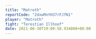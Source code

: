 ```yaml
---
title: "Matroth"
reportCode: "2dxwMnYH37rFJfN1"
player: "Matroth"
fight: "Terestian Illhoof"
date: 2021-06-30T19:09:58.934000+00:00
---
```

